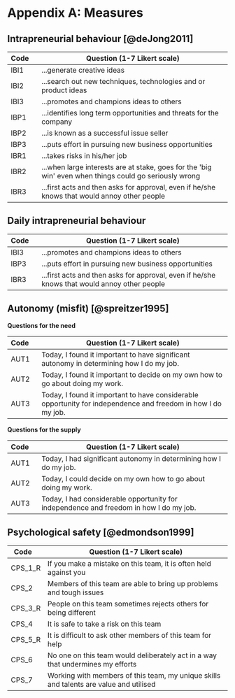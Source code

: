 # Appendix A: Measures

## Intrapreneurial behaviour [@deJong2011]

| Code&nbsp;&nbsp;&nbsp; | Question (1-7 Likert scale)                                                                            |
| ---------------------- | ------------------------------------------------------------------------------------------------------ |
| IBI1                   | ...generate creative ideas                                                                             |
| IBI2                   | ...search out new techniques, technologies and or product ideas                                        |
| IBI3                   | ...promotes and champions ideas to others                                                              |
| IBP1                   | ...identifies long term opportunities and threats for the company                                      |
| IBP2                   | ...is known as a successful issue seller                                                               |
| IBP3                   | ...puts effort in pursuing new business opportunities                                                  |
| IBR1                   | ...takes risks in his/her job                                                                          |
| IBR2                   | ...when large interests are at stake, goes for the 'big win' even when things could go seriously wrong |
| IBR3                   | ...first acts and then asks for approval, even if he/she knows that would annoy other people           |

## Daily intrapreneurial behaviour

| Code&nbsp;&nbsp;&nbsp; | Question (1-7 Likert scale)                                                                  |
| ---------------------- | -------------------------------------------------------------------------------------------- |
| IBI3                   | ...promotes and champions ideas to others                                                    |
| IBP3                   | ...puts effort in pursuing new business opportunities                                        |
| IBR3                   | ...first acts and then asks for approval, even if he/she knows that would annoy other people |

## Autonomy (misfit) [@spreitzer1995]

**Questions for the need**

| Code&nbsp;&nbsp;&nbsp; | Question (1-7 Likert scale)                                                                                   |
| ---------------------- | ------------------------------------------------------------------------------------------------------------- |
| AUT1                   | Today, I found it important to have significant autonomy in determining how I do my job.                      |
| AUT2                   | Today, I found it important to decide on my own how to go about doing my work.                                |
| AUT3                   | Today, I found it important to have considerable opportunity for independence and freedom in how I do my job. |

**Questions for the supply**

| Code&nbsp;&nbsp;&nbsp; | Question (1-7 Likert scale)                                                            |
| ---------------------- | -------------------------------------------------------------------------------------- |
| AUT1                   | Today, I had significant autonomy in determining how I do my job.                      |
| AUT2                   | Today, I could decide on my own how to go about doing my work.                         |
| AUT3                   | Today, I had considerable opportunity for independence and freedom in how I do my job. |

## Psychological safety [@edmondson1999]

| Code&nbsp;&nbsp;&nbsp; | Question (1-7 Likert scale)                                                            |
| ---------------------- | -------------------------------------------------------------------------------------- |
| CPS_1_R                | If you make a mistake on this team, it is often held against you                       |
| CPS_2                  | Members of this team are able to bring up problems and tough issues                    |
| CPS_3_R                | People on this team sometimes rejects others for being different                       |
| CPS_4                  | It is safe to take a risk on this team                                                 |
| CPS_5_R                | It is difficult to ask other members of this team for help                             |
| CPS_6                  | No one on this team would deliberately act in a way that undermines my efforts         |
| CPS_7                  | Working with members of this team, my unique skills and talents are value and utilised |
